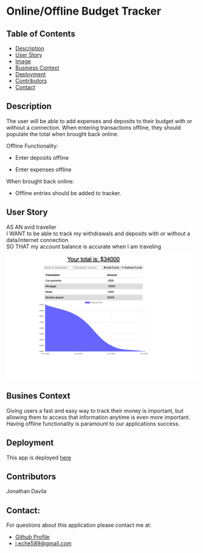 

  # Online/Offline Budget Tracker

  
  ## Table of Contents

  - [Description](#description)
  - [User Story](#Story)
  - [Image](#image)
  - [Business Context](#businesscontext)
  - [Deployment](#deployment)
  - [Contributors](#contributors)
  - [Contact](#contact)

 

  ## Description

  The user will be able to add expenses and deposits to their budget with or without a connection. When entering transactions offline, they should populate the total when brought back online.

Offline Functionality:

  * Enter deposits offline

  * Enter expenses offline

When brought back online:

  * Offline entries should be added to tracker.


 ## User Story
  AS AN avid traveller\
  I WANT to be able to track my withdrawals and deposits with or without a data/internet connection\
  SO THAT my account balance is accurate when I am traveling


  ![](public/images/screenshot.png)
  


   ## Busines Context

  Giving users a fast and easy way to track their money is important, but allowing them to access that information anytime is even more important. Having offline functionality is paramount to our applications success.



  ## Deployment
  
  This app is deployed [here](https://mybudget-off-on.herokuapp.com/)
  


  ## Contributors

  Jonathan Davila

    
  
  ## Contact:

  For questions about this application please contact me at: 
  - [Github Profile](https://github.com/jdavila10)
  - j.eche589@gmail.com
  
    


